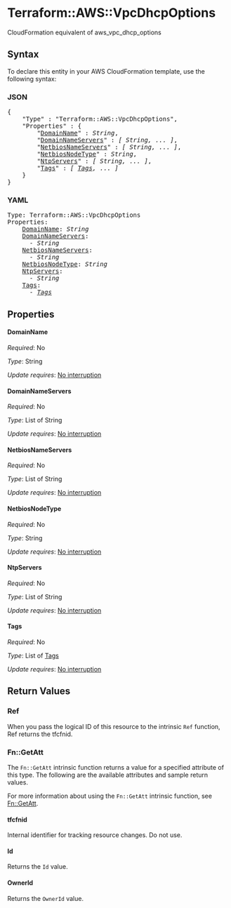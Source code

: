 # Terraform::AWS::VpcDhcpOptions

CloudFormation equivalent of aws_vpc_dhcp_options

## Syntax

To declare this entity in your AWS CloudFormation template, use the following syntax:

### JSON

<pre>
{
    "Type" : "Terraform::AWS::VpcDhcpOptions",
    "Properties" : {
        "<a href="#domainname" title="DomainName">DomainName</a>" : <i>String</i>,
        "<a href="#domainnameservers" title="DomainNameServers">DomainNameServers</a>" : <i>[ String, ... ]</i>,
        "<a href="#netbiosnameservers" title="NetbiosNameServers">NetbiosNameServers</a>" : <i>[ String, ... ]</i>,
        "<a href="#netbiosnodetype" title="NetbiosNodeType">NetbiosNodeType</a>" : <i>String</i>,
        "<a href="#ntpservers" title="NtpServers">NtpServers</a>" : <i>[ String, ... ]</i>,
        "<a href="#tags" title="Tags">Tags</a>" : <i>[ <a href="tags.md">Tags</a>, ... ]</i>
    }
}
</pre>

### YAML

<pre>
Type: Terraform::AWS::VpcDhcpOptions
Properties:
    <a href="#domainname" title="DomainName">DomainName</a>: <i>String</i>
    <a href="#domainnameservers" title="DomainNameServers">DomainNameServers</a>: <i>
      - String</i>
    <a href="#netbiosnameservers" title="NetbiosNameServers">NetbiosNameServers</a>: <i>
      - String</i>
    <a href="#netbiosnodetype" title="NetbiosNodeType">NetbiosNodeType</a>: <i>String</i>
    <a href="#ntpservers" title="NtpServers">NtpServers</a>: <i>
      - String</i>
    <a href="#tags" title="Tags">Tags</a>: <i>
      - <a href="tags.md">Tags</a></i>
</pre>

## Properties

#### DomainName

_Required_: No

_Type_: String

_Update requires_: [No interruption](https://docs.aws.amazon.com/AWSCloudFormation/latest/UserGuide/using-cfn-updating-stacks-update-behaviors.html#update-no-interrupt)

#### DomainNameServers

_Required_: No

_Type_: List of String

_Update requires_: [No interruption](https://docs.aws.amazon.com/AWSCloudFormation/latest/UserGuide/using-cfn-updating-stacks-update-behaviors.html#update-no-interrupt)

#### NetbiosNameServers

_Required_: No

_Type_: List of String

_Update requires_: [No interruption](https://docs.aws.amazon.com/AWSCloudFormation/latest/UserGuide/using-cfn-updating-stacks-update-behaviors.html#update-no-interrupt)

#### NetbiosNodeType

_Required_: No

_Type_: String

_Update requires_: [No interruption](https://docs.aws.amazon.com/AWSCloudFormation/latest/UserGuide/using-cfn-updating-stacks-update-behaviors.html#update-no-interrupt)

#### NtpServers

_Required_: No

_Type_: List of String

_Update requires_: [No interruption](https://docs.aws.amazon.com/AWSCloudFormation/latest/UserGuide/using-cfn-updating-stacks-update-behaviors.html#update-no-interrupt)

#### Tags

_Required_: No

_Type_: List of <a href="tags.md">Tags</a>

_Update requires_: [No interruption](https://docs.aws.amazon.com/AWSCloudFormation/latest/UserGuide/using-cfn-updating-stacks-update-behaviors.html#update-no-interrupt)

## Return Values

### Ref

When you pass the logical ID of this resource to the intrinsic `Ref` function, Ref returns the tfcfnid.

### Fn::GetAtt

The `Fn::GetAtt` intrinsic function returns a value for a specified attribute of this type. The following are the available attributes and sample return values.

For more information about using the `Fn::GetAtt` intrinsic function, see [Fn::GetAtt](https://docs.aws.amazon.com/AWSCloudFormation/latest/UserGuide/intrinsic-function-reference-getatt.html).

#### tfcfnid

Internal identifier for tracking resource changes. Do not use.

#### Id

Returns the <code>Id</code> value.

#### OwnerId

Returns the <code>OwnerId</code> value.

